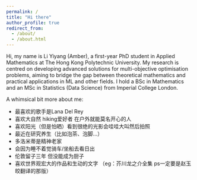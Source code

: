 ```yaml
---
permalink: /
title: "Hi there"
author_profile: true
redirect_from: 
  - /about/
  - /about.html
---
```


Hi, my name is Li Yiyang (Amber), a first-year PhD student in Applied Mathematics at The Hong Kong Polytechnic University. My research is centred on developing advanced solutions for multi-objective optimisation problems, aiming to bridge the gap between theoretical mathematics and practical applications in ML and other fields. I hold a BSc in Mathematics and an MSc in Statistics (Data Science) from Imperial College London.

A whimsical bit more about me:
- 最喜欢的歌手是Lana Del Rey
- 喜欢大自然 hiking爱好者 在户外就能莫名开心的人
- 喜欢阳光（但是怕晒）看到很绝的光影会哇哇大叫然后拍照
- 最近在研究养生（比如泡茶、泡脚...）
- 多洛米蒂是精神老家
- 会因为睡不着觉骑车/坐船去看日出
- 伦敦留子三年 但没能成为厨子
- 喜欢世界观宏大的作品和生动的文字 （eg：芥川龙之介全集 ps一定要是赵玉皎翻译的那版）